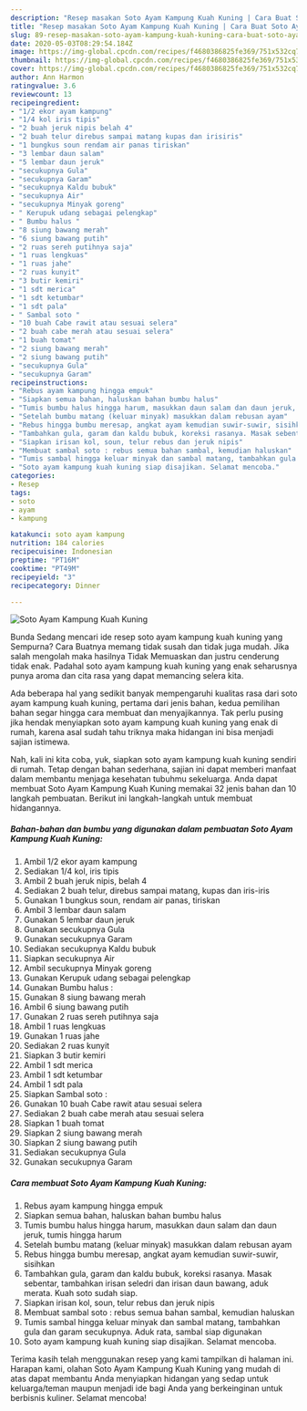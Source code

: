```yaml
---
description: "Resep masakan Soto Ayam Kampung Kuah Kuning | Cara Buat Soto Ayam Kampung Kuah Kuning Yang Mudah Dan Praktis"
title: "Resep masakan Soto Ayam Kampung Kuah Kuning | Cara Buat Soto Ayam Kampung Kuah Kuning Yang Mudah Dan Praktis"
slug: 89-resep-masakan-soto-ayam-kampung-kuah-kuning-cara-buat-soto-ayam-kampung-kuah-kuning-yang-mudah-dan-praktis
date: 2020-05-03T08:29:54.184Z
image: https://img-global.cpcdn.com/recipes/f4680386825fe369/751x532cq70/soto-ayam-kampung-kuah-kuning-foto-resep-utama.jpg
thumbnail: https://img-global.cpcdn.com/recipes/f4680386825fe369/751x532cq70/soto-ayam-kampung-kuah-kuning-foto-resep-utama.jpg
cover: https://img-global.cpcdn.com/recipes/f4680386825fe369/751x532cq70/soto-ayam-kampung-kuah-kuning-foto-resep-utama.jpg
author: Ann Harmon
ratingvalue: 3.6
reviewcount: 13
recipeingredient:
- "1/2 ekor ayam kampung"
- "1/4 kol iris tipis"
- "2 buah jeruk nipis belah 4"
- "2 buah telur direbus sampai matang kupas dan irisiris"
- "1 bungkus soun rendam air panas tiriskan"
- "3 lembar daun salam"
- "5 lembar daun jeruk"
- "secukupnya Gula"
- "secukupnya Garam"
- "secukupnya Kaldu bubuk"
- "secukupnya Air"
- "secukupnya Minyak goreng"
- " Kerupuk udang sebagai pelengkap"
- " Bumbu halus "
- "8 siung bawang merah"
- "6 siung bawang putih"
- "2 ruas sereh putihnya saja"
- "1 ruas lengkuas"
- "1 ruas jahe"
- "2 ruas kunyit"
- "3 butir kemiri"
- "1 sdt merica"
- "1 sdt ketumbar"
- "1 sdt pala"
- " Sambal soto "
- "10 buah Cabe rawit atau sesuai selera"
- "2 buah cabe merah atau sesuai selera"
- "1 buah tomat"
- "2 siung bawang merah"
- "2 siung bawang putih"
- "secukupnya Gula"
- "secukupnya Garam"
recipeinstructions:
- "Rebus ayam kampung hingga empuk"
- "Siapkan semua bahan, haluskan bahan bumbu halus"
- "Tumis bumbu halus hingga harum, masukkan daun salam dan daun jeruk, tumis hingga harum"
- "Setelah bumbu matang (keluar minyak) masukkan dalam rebusan ayam"
- "Rebus hingga bumbu meresap, angkat ayam kemudian suwir-suwir, sisihkan"
- "Tambahkan gula, garam dan kaldu bubuk, koreksi rasanya. Masak sebentar, tambahkan irisan seledri dan irisan daun bawang, aduk merata. Kuah soto sudah siap."
- "Siapkan irisan kol, soun, telur rebus dan jeruk nipis"
- "Membuat sambal soto : rebus semua bahan sambal, kemudian haluskan"
- "Tumis sambal hingga keluar minyak dan sambal matang, tambahkan gula dan garam secukupnya. Aduk rata, sambal siap digunakan"
- "Soto ayam kampung kuah kuning siap disajikan. Selamat mencoba."
categories:
- Resep
tags:
- soto
- ayam
- kampung

katakunci: soto ayam kampung 
nutrition: 184 calories
recipecuisine: Indonesian
preptime: "PT16M"
cooktime: "PT49M"
recipeyield: "3"
recipecategory: Dinner

---
```



![Soto Ayam Kampung Kuah Kuning](https://img-global.cpcdn.com/recipes/f4680386825fe369/751x532cq70/soto-ayam-kampung-kuah-kuning-foto-resep-utama.jpg)

Bunda Sedang mencari ide resep soto ayam kampung kuah kuning yang Sempurna? Cara Buatnya memang tidak susah dan tidak juga mudah. Jika salah mengolah maka hasilnya Tidak Memuaskan dan justru cenderung tidak enak. Padahal soto ayam kampung kuah kuning yang enak seharusnya punya aroma dan cita rasa yang dapat memancing selera kita.



Ada beberapa hal yang sedikit banyak mempengaruhi kualitas rasa dari soto ayam kampung kuah kuning, pertama dari jenis bahan, kedua pemilihan bahan segar hingga cara membuat dan menyajikannya. Tak perlu pusing jika hendak menyiapkan soto ayam kampung kuah kuning yang enak di rumah, karena asal sudah tahu triknya maka hidangan ini bisa menjadi sajian istimewa.


Nah, kali ini kita coba, yuk, siapkan soto ayam kampung kuah kuning sendiri di rumah. Tetap dengan bahan sederhana, sajian ini dapat memberi manfaat dalam membantu menjaga kesehatan tubuhmu sekeluarga. Anda dapat membuat Soto Ayam Kampung Kuah Kuning memakai 32 jenis bahan dan 10 langkah pembuatan. Berikut ini langkah-langkah untuk membuat hidangannya.

<!--inarticleads1-->

##### Bahan-bahan dan bumbu yang digunakan dalam pembuatan Soto Ayam Kampung Kuah Kuning:

1. Ambil 1/2 ekor ayam kampung
1. Sediakan 1/4 kol, iris tipis
1. Ambil 2 buah jeruk nipis, belah 4
1. Sediakan 2 buah telur, direbus sampai matang, kupas dan iris-iris
1. Gunakan 1 bungkus soun, rendam air panas, tiriskan
1. Ambil 3 lembar daun salam
1. Gunakan 5 lembar daun jeruk
1. Gunakan secukupnya Gula
1. Gunakan secukupnya Garam
1. Sediakan secukupnya Kaldu bubuk
1. Siapkan secukupnya Air
1. Ambil secukupnya Minyak goreng
1. Gunakan  Kerupuk udang sebagai pelengkap
1. Gunakan  Bumbu halus :
1. Gunakan 8 siung bawang merah
1. Ambil 6 siung bawang putih
1. Gunakan 2 ruas sereh putihnya saja
1. Ambil 1 ruas lengkuas
1. Gunakan 1 ruas jahe
1. Sediakan 2 ruas kunyit
1. Siapkan 3 butir kemiri
1. Ambil 1 sdt merica
1. Ambil 1 sdt ketumbar
1. Ambil 1 sdt pala
1. Siapkan  Sambal soto :
1. Gunakan 10 buah Cabe rawit atau sesuai selera
1. Sediakan 2 buah cabe merah atau sesuai selera
1. Siapkan 1 buah tomat
1. Siapkan 2 siung bawang merah
1. Siapkan 2 siung bawang putih
1. Sediakan secukupnya Gula
1. Gunakan secukupnya Garam




<!--inarticleads2-->

##### Cara membuat Soto Ayam Kampung Kuah Kuning:

1. Rebus ayam kampung hingga empuk
1. Siapkan semua bahan, haluskan bahan bumbu halus
1. Tumis bumbu halus hingga harum, masukkan daun salam dan daun jeruk, tumis hingga harum
1. Setelah bumbu matang (keluar minyak) masukkan dalam rebusan ayam
1. Rebus hingga bumbu meresap, angkat ayam kemudian suwir-suwir, sisihkan
1. Tambahkan gula, garam dan kaldu bubuk, koreksi rasanya. Masak sebentar, tambahkan irisan seledri dan irisan daun bawang, aduk merata. Kuah soto sudah siap.
1. Siapkan irisan kol, soun, telur rebus dan jeruk nipis
1. Membuat sambal soto : rebus semua bahan sambal, kemudian haluskan
1. Tumis sambal hingga keluar minyak dan sambal matang, tambahkan gula dan garam secukupnya. Aduk rata, sambal siap digunakan
1. Soto ayam kampung kuah kuning siap disajikan. Selamat mencoba.




Terima kasih telah menggunakan resep yang kami tampilkan di halaman ini. Harapan kami, olahan Soto Ayam Kampung Kuah Kuning yang mudah di atas dapat membantu Anda menyiapkan hidangan yang sedap untuk keluarga/teman maupun menjadi ide bagi Anda yang berkeinginan untuk berbisnis kuliner. Selamat mencoba!
